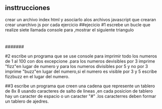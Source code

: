 ## insttrucciones
crear un archivo  index html y asociarlo alos  archivos javascript
que crearan
crear unarchivo js por cada ejercicio
##ejecicio
#1 escrebe un bucle que realize siete llamada  console para ,mostrar el siguiente triangulo
#
##
###
####
#####
######
#######

#2 escribe un programa que se use console para imprimir todo los numeros de 1 al 100 con dos  excepcione .para los numeros devisibles por 3 imprime "fizz"en lugar de numero y para los numeros  divisibles por 5 y no por 3 imprime "buzz"en lugar del numero,si el numero  es visible  por 3 y 5  escribe fizzbuzz en el lugar del numero.

##3 escribe un programa que creen una cadena que represente un tablero de 8x 8 usando caracteres  de salto  de lineas ,en cada  posicion de tablero hay un caracter de espacio o un caracter "#" .los caracterres deben formar un tablero de ajedres.